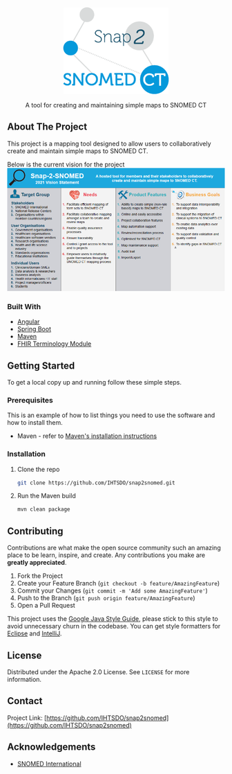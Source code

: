 <!-- PROJECT LOGO -->
<br />
<p align="center">
  <a href="https://github.com/IHTSDO/snap2snomed">
    <img src="images/SNOMED_Snap_2_01-286.png" alt="Logo" height="200">
  </a>

  <p align="center">
    A tool for creating and maintaining simple maps to SNOMED CT
  </p>
</p>

## About The Project
This project is a mapping tool designed to allow users to collaboratively create and maintain simple maps to SNOMED CT.

Below is the current vision for the project
<img src="images/vision.png" alt="Vision">

### Built With

* [Angular](https://angular.io/)
* [Spring Boot](https://spring.io/projects/spring-boot)
* [Maven](https://maven.apache.org/)
* [FHIR Terminology Module](https://www.hl7.org/fhir/terminology-module.html)

## Getting Started

To get a local copy up and running follow these simple steps.

### Prerequisites

This is an example of how to list things you need to use the software and how to install them.
* Maven - refer to [Maven's installation instructions](https://maven.apache.org/download.cgi)

### Installation

1. Clone the repo
   ```sh
   git clone https://github.com/IHTSDO/snap2snomed.git
   ```
2. Run the Maven build
   ```sh
   mvn clean package
   ```



<!-- CONTRIBUTING -->
## Contributing

Contributions are what make the open source community such an amazing place to be learn, inspire, and create. Any contributions you make are **greatly appreciated**.

1. Fork the Project
2. Create your Feature Branch (`git checkout -b feature/AmazingFeature`)
3. Commit your Changes (`git commit -m 'Add some AmazingFeature'`)
4. Push to the Branch (`git push origin feature/AmazingFeature`)
5. Open a Pull Request

This project uses the [Google Java Style Guide](https://google.github.io/styleguide/javaguide.html), please stick to this style to avoid unnecessary churn in the codebase. You can get style formatters for [Eclipse](https://github.com/google/styleguide/blob/gh-pages/eclipse-java-google-style.xml) and [IntelliJ](https://github.com/google/styleguide/blob/gh-pages/intellij-java-google-style.xml).

<!-- LICENSE -->
## License

Distributed under the Apache 2.0 License. See `LICENSE` for more information.



<!-- CONTACT -->
## Contact

Project Link: [https://github.com/IHTSDO/snap2snomed](https://github.com/IHTSDO/snap2snomed)



<!-- ACKNOWLEDGEMENTS -->
## Acknowledgements

* [SNOMED International](https://www.snomed.org/)
